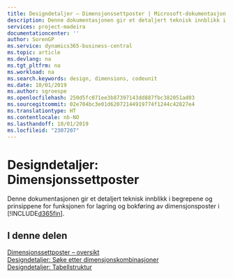 ```yaml
---
title: Designdetaljer – Dimensjonssettposter | Microsoft-dokumentasjon
description: Denne dokumentasjonen gir et detaljert teknisk innblikk i begrepene og prinsippene som brukes til å utforme funksjonen for lagring og bokføring av dimensjonsposter på nytt.
services: project-madeira
documentationcenter: ''
author: SorenGP
ms.service: dynamics365-business-central
ms.topic: article
ms.devlang: na
ms.tgt_pltfrm: na
ms.workload: na
ms.search.keywords: design, dimensions, codeunit
ms.date: 10/01/2019
ms.author: sgroespe
ms.openlocfilehash: 250d5fc071ee3b87397143dd887fbc382051ad03
ms.sourcegitcommit: 02e704bc3e01d62072144919774f1244c42827e4
ms.translationtype: HT
ms.contentlocale: nb-NO
ms.lasthandoff: 10/01/2019
ms.locfileid: "2307207"
---
```

# <a name="design-details-dimension-set-entries"></a>Designdetaljer: Dimensjonssettposter
Denne dokumentasjonen gir et detaljert teknisk innblikk i begrepene og prinsippene for funksjonen for lagring og bokføring av dimensjonsposter i [!INCLUDE[d365fin](includes/d365fin_md.md)].

## <a name="in-this-section"></a>I denne delen  
[Dimensjonssettposter – oversikt](design-details-dimension-set-entries-overview.md)  
[Designdetaljer: Søke etter dimensjonskombinasjoner](design-details-searching-for-dimension-combinations.md)  
[Designdetaljer: Tabellstruktur](design-details-table-structure.md)  
